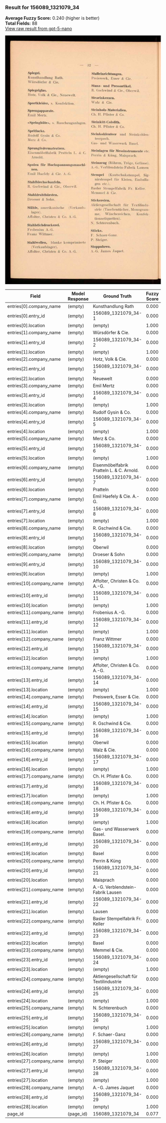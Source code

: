 ### Result for 156089_1321079_34
**Average Fuzzy Score:** 0.240 (higher is better)<br>
**Total Fields:** 88<br>
[View raw result from gpt-5-nano](https://github.com/RISE-UNIBAS/humanities_data_benchmark/blob/main/results/2025-10-28/T0352/request_T0352_156089_1321079_34.json)

<img src="https://github.com/RISE-UNIBAS/humanities_data_benchmark/blob/main/benchmarks/company_lists/images/156089_1321079_34.jpg?raw=true" alt="156089_1321079_34" width="600px">

| Field | Model Response | Ground Truth | Fuzzy Score | Match |
|-------|----------------|--------------|-------------|-------|
| entries[0].company_name | (empty) | Kunsthandlung Rath | 0.000 | ❌ |
| entries[0].entry_id | (empty) | 156089_1321079_34-1 | 0.000 | ❌ |
| entries[0].location | (empty) | (empty) | 1.000 | ✅ |
| entries[1].company_name | (empty) | Würsdörfer & Cie. | 0.000 | ❌ |
| entries[1].entry_id | (empty) | 156089_1321079_34-2 | 0.000 | ❌ |
| entries[1].location | (empty) | (empty) | 1.000 | ✅ |
| entries[2].company_name | (empty) | Hotz, Volk & Cie. | 0.000 | ❌ |
| entries[2].entry_id | (empty) | 156089_1321079_34-3 | 0.000 | ❌ |
| entries[2].location | (empty) | Neuewelt | 0.000 | ❌ |
| entries[3].company_name | (empty) | Emil Mertz | 0.000 | ❌ |
| entries[3].entry_id | (empty) | 156089_1321079_34-4 | 0.000 | ❌ |
| entries[3].location | (empty) | (empty) | 1.000 | ✅ |
| entries[4].company_name | (empty) | Rudolf Gysin & Co. | 0.000 | ❌ |
| entries[4].entry_id | (empty) | 156089_1321079_34-5 | 0.000 | ❌ |
| entries[4].location | (empty) | (empty) | 1.000 | ✅ |
| entries[5].company_name | (empty) | Merz & Co. | 0.000 | ❌ |
| entries[5].entry_id | (empty) | 156089_1321079_34-6 | 0.000 | ❌ |
| entries[5].location | (empty) | (empty) | 1.000 | ✅ |
| entries[6].company_name | (empty) | Eisenmöbelfabrik Pratteln L. & C. Arnold. | 0.000 | ❌ |
| entries[6].entry_id | (empty) | 156089_1321079_34-7 | 0.000 | ❌ |
| entries[6].location | (empty) | Pratteln | 0.000 | ❌ |
| entries[7].company_name | (empty) | Emil Haefely & Cie. A.-G. | 0.000 | ❌ |
| entries[7].entry_id | (empty) | 156089_1321079_34-8 | 0.000 | ❌ |
| entries[7].location | (empty) | (empty) | 1.000 | ✅ |
| entries[8].company_name | (empty) | R. Gschwind & Cie. | 0.000 | ❌ |
| entries[8].entry_id | (empty) | 156089_1321079_34-9 | 0.000 | ❌ |
| entries[8].location | (empty) | Oberwil | 0.000 | ❌ |
| entries[9].company_name | (empty) | Droeser & Sohn | 0.000 | ❌ |
| entries[9].entry_id | (empty) | 156089_1321079_34-10 | 0.000 | ❌ |
| entries[9].location | (empty) | (empty) | 1.000 | ✅ |
| entries[10].company_name | (empty) | Affolter, Christen & Co. A.-G. | 0.000 | ❌ |
| entries[10].entry_id | (empty) | 156089_1321079_34-11 | 0.000 | ❌ |
| entries[10].location | (empty) | (empty) | 1.000 | ✅ |
| entries[11].company_name | (empty) | Frobenius A.-G. | 0.000 | ❌ |
| entries[11].entry_id | (empty) | 156089_1321079_34-12 | 0.000 | ❌ |
| entries[11].location | (empty) | (empty) | 1.000 | ✅ |
| entries[12].company_name | (empty) | Franz Wittmer | 0.000 | ❌ |
| entries[12].entry_id | (empty) | 156089_1321079_34-13 | 0.000 | ❌ |
| entries[12].location | (empty) | (empty) | 1.000 | ✅ |
| entries[13].company_name | (empty) | Affolter, Christen & Co. A.-G. | 0.000 | ❌ |
| entries[13].entry_id | (empty) | 156089_1321079_34-14 | 0.000 | ❌ |
| entries[13].location | (empty) | (empty) | 1.000 | ✅ |
| entries[14].company_name | (empty) | Preiswerk, Esser & Cie. | 0.000 | ❌ |
| entries[14].entry_id | (empty) | 156089_1321079_34-15 | 0.000 | ❌ |
| entries[14].location | (empty) | (empty) | 1.000 | ✅ |
| entries[15].company_name | (empty) | R. Gschwind & Cie. | 0.000 | ❌ |
| entries[15].entry_id | (empty) | 156089_1321079_34-16 | 0.000 | ❌ |
| entries[15].location | (empty) | Oberwil | 0.000 | ❌ |
| entries[16].company_name | (empty) | Walz & Cie. | 0.000 | ❌ |
| entries[16].entry_id | (empty) | 156089_1321079_34-17 | 0.000 | ❌ |
| entries[16].location | (empty) | (empty) | 1.000 | ✅ |
| entries[17].company_name | (empty) | Ch. H. Pfister & Co. | 0.000 | ❌ |
| entries[17].entry_id | (empty) | 156089_1321079_34-18 | 0.000 | ❌ |
| entries[17].location | (empty) | (empty) | 1.000 | ✅ |
| entries[18].company_name | (empty) | Ch. H. Pfister & Co. | 0.000 | ❌ |
| entries[18].entry_id | (empty) | 156089_1321079_34-19 | 0.000 | ❌ |
| entries[18].location | (empty) | (empty) | 1.000 | ✅ |
| entries[19].company_name | (empty) | Gas- und Wasserwerk Basel. | 0.000 | ❌ |
| entries[19].entry_id | (empty) | 156089_1321079_34-20 | 0.000 | ❌ |
| entries[19].location | (empty) | Basel | 0.000 | ❌ |
| entries[20].company_name | (empty) | Perrin & Küng | 0.000 | ❌ |
| entries[20].entry_id | (empty) | 156089_1321079_34-21 | 0.000 | ❌ |
| entries[20].location | (empty) | Maisprach | 0.000 | ❌ |
| entries[21].company_name | (empty) | A.-G. Verblendstein-Fabrik Lausen | 0.000 | ❌ |
| entries[21].entry_id | (empty) | 156089_1321079_34-22 | 0.000 | ❌ |
| entries[21].location | (empty) | Lausen | 0.000 | ❌ |
| entries[22].company_name | (empty) | Basler Stempelfabrik Fr. Keller | 0.000 | ❌ |
| entries[22].entry_id | (empty) | 156089_1321079_34-23 | 0.000 | ❌ |
| entries[22].location | (empty) | Basel | 0.000 | ❌ |
| entries[23].company_name | (empty) | Memmel & Cie. | 0.000 | ❌ |
| entries[23].entry_id | (empty) | 156089_1321079_34-24 | 0.000 | ❌ |
| entries[23].location | (empty) | (empty) | 1.000 | ✅ |
| entries[24].company_name | (empty) | Aktiengesellschaft für Textilindustrie | 0.000 | ❌ |
| entries[24].entry_id | (empty) | 156089_1321079_34-25 | 0.000 | ❌ |
| entries[24].location | (empty) | (empty) | 1.000 | ✅ |
| entries[25].company_name | (empty) | N. Schterenbuch | 0.000 | ❌ |
| entries[25].entry_id | (empty) | 156089_1321079_34-26 | 0.000 | ❌ |
| entries[25].location | (empty) | (empty) | 1.000 | ✅ |
| entries[26].company_name | (empty) | F. Schaer-Ganz | 0.000 | ❌ |
| entries[26].entry_id | (empty) | 156089_1321079_34-27 | 0.000 | ❌ |
| entries[26].location | (empty) | (empty) | 1.000 | ✅ |
| entries[27].company_name | (empty) | P. Steiger | 0.000 | ❌ |
| entries[27].entry_id | (empty) | 156089_1321079_34-28 | 0.000 | ❌ |
| entries[27].location | (empty) | (empty) | 1.000 | ✅ |
| entries[28].company_name | (empty) | A.-G. James Jaquet | 0.000 | ❌ |
| entries[28].entry_id | (empty) | 156089_1321079_34-29 | 0.000 | ❌ |
| entries[28].location | (empty) | (empty) | 1.000 | ✅ |
| page_id | {page_id} | 156089_1321079_34 | 0.077 | ❌ |
